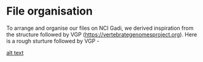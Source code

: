 # File organisation
To arrange and organise our files on NCI Gadi, we derived inspiration from the structure followed by VGP (https://vertebrategenomesproject.org). Here is a rough sturture followed by VGP - 

[alt text](https://ibb.co/9WfKFb5)



